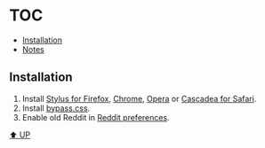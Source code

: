 # TOC
  * [Installation](#installation)
  * [Notes](#notes)

## Installation

1. Install [Stylus for Firefox](https://addons.mozilla.org/en-US/firefox/addon/styl-us/), [Chrome](https://chrome.google.com/webstore/detail/stylus/clngdbkpkpeebahjckkjfobafhncgmne), [Opera](https://addons.opera.com/en-gb/extensions/details/stylus/) or [Cascadea for Safari](https://cascadea.app/).
2. Install [bypass.css](https://raw.githubusercontent.com/ElijahPepe/reddittweaks/main/subreddits/pcgaming/bypass.css).
3. Enable old Reddit in [Reddit preferences](https://www.reddit.com/prefs/).

[⬆️ UP](#toc)

